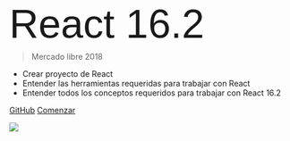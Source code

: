 <span style="font-family: 'Gruppo', sans-serif; font-size: 72px; text-decoration: uppercase; line-height: 72px;">
  React 16.2
</span>

> Mercado libre 2018

- Crear proyecto de React
- Entender las herramientas requeridas para trabajar con React
- Entender todos los conceptos requeridos para trabajar con React 16.2

[GitHub](https://github.com/FedeG/react-workshop-16-2)
[Comenzar](react/README.md)

<!-- background image -->
![](/assets/background.png)
